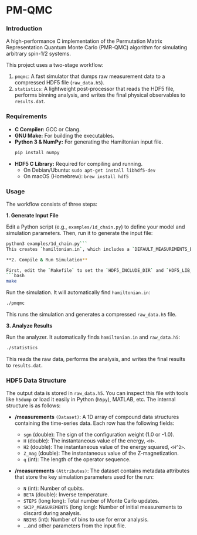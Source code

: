 # PM-QMC

### Introduction

A high-performance C implementation of the Permutation Matrix Representation Quantum Monte Carlo (PMR-QMC) algorithm for simulating arbitrary spin-1/2 systems.

This project uses a two-stage workflow:
1.  `pmqmc`: A fast simulator that dumps raw measurement data to a compressed HDF5 file (`raw_data.h5`).
2.  `statistics`: A lightweight post-processor that reads the HDF5 file, performs binning analysis, and writes the final physical observables to `results.dat`.

### Requirements

*   **C Compiler:** GCC or Clang.
*   **GNU Make:** For building the executables.
*   **Python 3 & NumPy:** For generating the Hamiltonian input file.
    ```bash
    pip install numpy
    ```
*   **HDF5 C Library:** Required for compiling and running.
    *   On Debian/Ubuntu: `sudo apt-get install libhdf5-dev`
    *   On macOS (Homebrew): `brew install hdf5`

### Usage

The workflow consists of three steps:

**1. Generate Input File**

Edit a Python script (e.g., `examples/1d_chain.py`) to define your model and simulation parameters. Then, run it to generate the input file:
```bash
python3 examples/1d_chain.py```
This creates `hamiltonian.in`, which includes a `DEFAULT_MEASUREMENTS_BEGIN` block to control which observables are calculated.

**2. Compile & Run Simulation**

First, edit the `Makefile` to set the `HDF5_INCLUDE_DIR` and `HDF5_LIB_DIR` paths for your system. Then, compile:
```bash
make
```
Run the simulation. It will automatically find `hamiltonian.in`:
```bash
./pmqmc
```
This runs the simulation and generates a compressed `raw_data.h5` file.

**3. Analyze Results**

Run the analyzer. It automatically finds `hamiltonian.in` and `raw_data.h5`:
```bash
./statistics
```
This reads the raw data, performs the analysis, and writes the final results to `results.dat`.

### HDF5 Data Structure

The output data is stored in `raw_data.h5`. You can inspect this file with tools like `h5dump` or load it easily in Python (`h5py`), MATLAB, etc. The internal structure is as follows:

*   **/measurements** `(Dataset)`: A 1D array of compound data structures containing the time-series data. Each row has the following fields:
    *   `sgn` (double): The sign of the configuration weight (1.0 or -1.0).
    *   `H` (double): The instantaneous value of the energy, `<H>`.
    *   `H2` (double): The instantaneous value of the energy squared, `<H^2>`.
    *   `Z_mag` (double): The instantaneous value of the Z-magnetization.
    *   `q` (int): The length of the operator sequence.

*   **/measurements** `(Attributes)`: The dataset contains metadata attributes that store the key simulation parameters used for the run:
    *   `N` (int): Number of qubits.
    *   `BETA` (double): Inverse temperature.
    *   `STEPS` (long long): Total number of Monte Carlo updates.
    *   `SKIP_MEASUREMENTS` (long long): Number of initial measurements to discard during analysis.
    *   `NBINS` (int): Number of bins to use for error analysis.
    *   ...and other parameters from the input file.